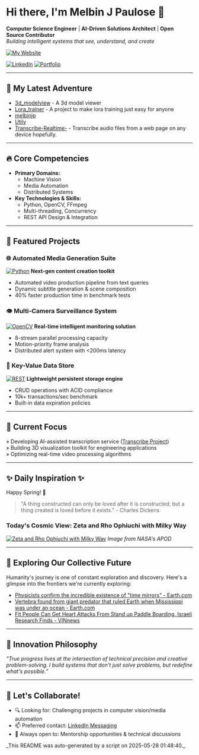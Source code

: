 # Hi there, I'm Melbin J Paulose 👋
**Computer Science Engineer** | **AI-Driven Solutions Architect** | **Open Source Contributor**  
*Building intelligent systems that see, understand, and create*

[![My Website](https://img.shields.io/badge/Website-wecanuseai.com-brightgreen?style=flat)](https://wecanuseai.com)

[![LinkedIn](https://img.shields.io/badge/LinkedIn-Connect%20Professionally-blue?style=flat&logo=linkedin)](https://www.linkedin.com/in/melbinjpaulose)
[![Portfolio](https://img.shields.io/badge/Portfolio-See%20My%20Work-important)](https://melbinjp.github.io/Utily/)

---

## 🚀 My Latest Adventure

<!-- REPO_LIST_START -->
* [3d_modelview](https://github.com/melbinjp/3d_modelview) - A 3d model viewer
* [Lora_trainer](https://github.com/melbinjp/Lora_trainer) - A project to make lora training just easy for anyone
* [melbinjp](https://github.com/melbinjp/melbinjp)
* [Utily](https://github.com/melbinjp/Utily)
* [Transcribe-Realtime-](https://github.com/melbinjp/Transcribe-Realtime-) - Transcribe audio files from a web page on any device hopefully.
<!-- REPO_LIST_END -->

---

## 🔥 Core Competencies

*   **Primary Domains:**
    *   Machine Vision
    *   Media Automation
    *   Distributed Systems
*   **Key Technologies & Skills:**
    *   Python, OpenCV, FFmpeg
    *   Multi-threading, Concurrency
    *   REST API Design & Integration

---

## 🚀 Featured Projects

### 🌐 Automated Media Generation Suite
[![Python](https://img.shields.io/badge/Python-3.8+-yellow?logo=python)](https://github.com/melbinjp/Automated_videogen)
**Next-gen content creation toolkit**  
- Automated video production pipeline from text queries
- Dynamic subtitle generation & scene composition
- 40% faster production time in benchmark tests

### 👁️ Multi-Camera Surveillance System
[![OpenCV](https://img.shields.io/badge/OpenCV-4.5+-green?logo=opencv)](https://github.com/melbinjp/MultiCamSurveillance)
**Real-time intelligent monitoring solution**  
- 8-stream parallel processing capacity
- Motion-priority frame analysis
- Distributed alert system with <200ms latency

### 💾 Key-Value Data Store
[![REST](https://img.shields.io/badge/REST-API-red)](https://github.com/melbinjp/Key_value_datastore)
**Lightweight persistent storage engine**  
- CRUD operations with ACID compliance
- 10k+ transactions/sec benchmark
- Built-in data expiration policies

---

## 📌 Current Focus

» Developing AI-assisted transcription service ([Transcribe Project](https://github.com/melbinjp/Transcribe))  
» Building 3D visualization toolkit for engineering applications  
» Optimizing real-time video processing algorithms

---

## ✨ Daily Inspiration ✨

<!-- INSPIRATION_START -->
Happy Spring! 🌱

> "A thing constructed can only be loved after it is constructed; but a thing created is loved before it exists." - Charles Dickens


### Today's Cosmic View: Zeta and Rho Ophiuchi with Milky Way

[![Zeta and Rho Ophiuchi with Milky Way](https://apod.nasa.gov/apod/image/2505/RhoZeta_Nowak_2560.jpg)](https://apod.nasa.gov/apod/image/2505/RhoZeta_Nowak_2560.jpg)
_Image from NASA's APOD_

<!-- INSPIRATION_END -->

---

## 🌌 Exploring Our Collective Future

Humanity's journey is one of constant exploration and discovery. Here's a glimpse into the frontiers we're currently exploring:

<!-- FUTURE_INSIGHTS_START -->
* [Physicists confirm the incredible existence of "time mirrors" - Earth.com](https://www.earth.com/news/physicists-confirm-the-incredible-existence-of-time-mirrors/)
* [Vertebra found from giant predator that ruled Earth when Mississippi was under an ocean - Earth.com](https://www.earth.com/news/vertebra-giant-predator-found-that-ruled-earth-when-mississippi-was-under-an-ocean/)
* [Fit People Can Get Heart Attacks From Stand up Paddle Boarding, Israeli Research Finds - VINnews](https://vinnews.com/2025/05/26/fit-people-can-get-heart-attacks-from-stand-up-paddle-boarding-israeli-research-finds/)
<!-- FUTURE_INSIGHTS_END -->

---

## 💬 Innovation Philosophy

*"True progress lives at the intersection of technical precision and creative problem-solving. I build systems that don't just solve problems, but redefine what's possible."*

---

## 🤝 Let's Collaborate!

- 🔍 Looking for: Challenging projects in computer vision/media automation
- 📫 Preferred contact: [LinkedIn Messaging](https://www.linkedin.com/in/melbinjpaulose)
- 🌱 Always open to: Mentorship opportunities & technical discussions

<!-- TIMESTAMP -->_This README was auto-generated by a script on 2025-05-28 01:48:40._<!-- /TIMESTAMP -->
